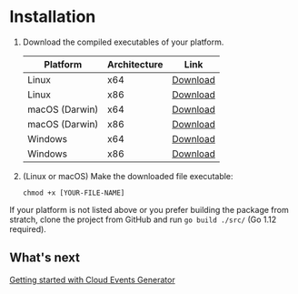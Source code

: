 # Installation

1. Download the compiled executables of your platform.

    | Platform     | Architecture | Link     | 
    |--------------|--------------|----------|
    | Linux | x64 | [Download](https://github.com/michaelawyu/cloud-events-generator/raw/master/bin/cloud-events-generator-linux-amd64) |
    | Linux | x86 | [Download](https://github.com/michaelawyu/cloud-events-generator/raw/master/bin/cloud-events-generator-linux-386) |
    | macOS (Darwin) | x64 | [Download](https://github.com/michaelawyu/cloud-events-generator/raw/master/bin/cloud-events-generator-darwin-amd64) |
    | macOS (Darwin) | x86 | [Download](https://github.com/michaelawyu/cloud-events-generator/raw/master/bin/cloud-events-generator-darwin-386) |
    | Windows | x64 | [Download](https://github.com/michaelawyu/cloud-events-generator/raw/master/bin/cloud-events-generator-windows-amd64) |
    | Windows | x86 | [Download](https://github.com/michaelawyu/cloud-events-generator/raw/master/bin/cloud-events-generator-windows-amd64) |

2. (Linux or macOS) Make the downloaded file executable:

    ```
    chmod +x [YOUR-FILE-NAME]
    ```

If your platform is not listed above or you prefer building the package from
stratch, clone the project from GitHub and run `go build ./src/` (Go 1.12 required).

## What's next

[Getting started with Cloud Events Generator](/cloud-events-generator/getting_started)